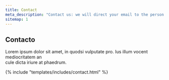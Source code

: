 ```yaml
---
title: Contact
meta_description: "Contact us: we will direct your email to the person best suited to help you"
sitemap: 1
---
```


<section>
	<div class="container">
		<div class="row">
			<div class="col-12">
				<div class="section-title-header text-center">
					<h1 class="section-title wow fadeInUp" data-wow-delay="0.2s">Contacto</h1>
					<p class="wow fadeInDown" data-wow-delay="0.2s">Lorem ipsum dolor sit amet, in quodsi vulputate pro. Ius illum vocent mediocritatem an <br> cule dicta iriure at phaedrum.</p>
				</div>
			</div>
		</div>
		<div class="row justify-content-center">
			<div class="col-lg-8 col-md-12 col-xs-12">
				{% include "templates/includes/contact.html" %}
			</div>
		</div>
	</div>
</section>

